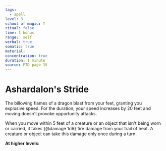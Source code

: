 ```yaml
---
tags:
  - spell
level: 3
school of magic: T
ritual: false
time: 1 bonus
range:  self
verbal: true
somatic: true
material: 
concentration: true
duration: 1 minute
source: FTD page 19
---
```

# Ashardalon's Stride
The billowing flames of a dragon blast from your feet, granting you explosive speed. For the duration, your speed increases by 20 feet and moving doesn't provoke opportunity attacks.

When you move within 5 feet of a creature or an object that isn't being worn or carried, it takes {@damage 1d6} fire damage from your trail of heat. A creature or object can take this damage only once during a turn.

**At higher levels:** 